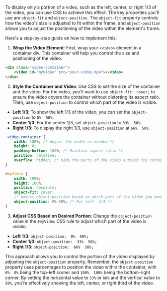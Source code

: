 To display only a portion of a video, such as the left, center, or right 1/3 of the video, you can use CSS to achieve this effect. The key properties you'll use are `object-fit` and `object-position`. The `object-fit` property controls how the video's size is adjusted to fit within the frame, and `object-position` allows you to adjust the positioning of the video within the element's frame.

Here's a step-by-step guide on how to implement this:

1. **Wrap the Video Element**: First, wrap your `<video>` element in a container div. This container will help you control the size and positioning of the video.

```html
<div class="video-container">
	<video id="myVideo" src="your-video.mp4"></video>
</div>
```

2. **Style the Container and Video**: Use CSS to set the size of the container and the video. For the video, you'll want to use `object-fit: cover;` to ensure the video covers the container without distorting its aspect ratio. Then, use `object-position` to control which part of the video is visible.

- **Left 1/3**: To show the left 1/3 of the video, you can set the `object-position` to `0%  50%`.
- **Center 1/3**: For the center 1/3, set `object-position` to `33%  50%`.
- **Right 1/3**: To display the right 1/3, use `object-position` at `66%  50%`.

```css
.video-container {
	width: 100%; /* Adjust the width as needed */
	height: 0;
	padding-bottom: 100%; /* Maintain aspect ratio */
	position: relative;
	overflow: hidden; /* Hide the parts of the video outside the container */
}

#myVideo {
	width: 100%;
	height: 100%;
	position: absolute;
	object-fit: cover;
	/* Adjust object-position based on which part of the video you want to show */
	object-position: 0% 50%; /* For left  1/3 */
}
```

3. **Adjust CSS Based on Desired Portion**: Change the `object-position` value in the `#myVideo` CSS rule to adjust which part of the video is visible.

- **Left 1/3**: `object-position:  0%  50%;`
- **Center 1/3**: `object-position:  33%  50%;`
- **Right 1/3**: `object-position:  66%  50%;`

This approach allows you to control the portion of the video displayed by adjusting the `object-position` property. Remember, the `object-position` property uses percentages to position the video within the container, with `0%  0%` being the top-left corner and `100%  100%` being the bottom-right corner. By setting the horizontal value to `33%` or `66%` and the vertical value to `50%`, you're effectively showing the left, center, or right third of the video.
